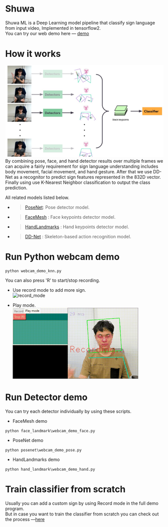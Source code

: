 # Shuwa
 Shuwa ML is a Deep Learning model pipeline that classify sign language from input video, Implemented in tensorflow2.  
 You can try our web demo here — [demo](/web_demo)


# How it works
![](assets/overview.jpg)  
By combining pose, face, and hand detector results over multiple frames we can acquire a fairly requirement for sign language understanding includes body movement, facial movement, and hand gesture. After that we use DD-Net as a recognitor to predict sign features represented in the 832D vector. Finally using use K-Nearest Neighbor classification to output the class prediction.  

All related models listed below.

- >[PoseNet](https://github.com/tensorflow/tfjs-models/tree/master/posenet): Pose detector model.
- >[FaceMesh](https://google.github.io/mediapipe/solutions/face_mesh) : Face keypoints detector model.
- >[HandLandmarks](https://google.github.io/mediapipe/solutions/hands) : Hand keypoints detector model.
- >[DD-Net](https://github.com/fandulu/DD-Net) : Skeleton-based action recognition model.



# Run Python webcam demo
```
python webcam_demo_knn.py
```
You can also press 'R' to start/stop recording.

- Use record mode to add more sign.  
![record_mode](assets/record_mode.gif)

- Play mode.  
![play_mode](assets/play_mode.gif)  



# Run Detector demo
You can try each detector individually by using these scripts.
- FaceMesh demo
```
python face_landmark\webcam_demo_face.py
```

- PoseNet demo
```
python posenet\webcam_demo_pose.py
```

- HandLandmarks demo
```
python hand_landmark\webcam_demo_hand.py
```

# Train classifier from scratch
Usually you can add a custom sign by using Record mode in the full demo program.  
But in case you want to train the classifier from scratch you can check out the process —[here](/classifier)